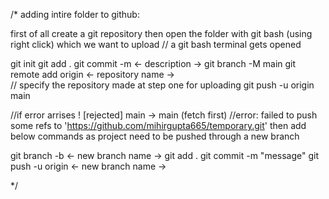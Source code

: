 /*
adding intire folder to github:

first of all create a git repository
then open the folder with git bash (using right click) which we want to upload
// a git bash terminal gets opened

git init
git add .
git commit -m <- description ->
git branch -M main
git remote add origin <- repository name ->   
// specify the repository made at step one for uploading 
git push -u origin main

//if error arrises ! [rejected]        main -> main (fetch first)
//error: failed to push some refs to 'https://github.com/mihirgupta665/temporary.git'
then add below commands as project need to be pushed through a new branch

git branch -b <- new branch name ->
git add .
git commit -m "message"
git push -u origin <- new branch name ->

*/